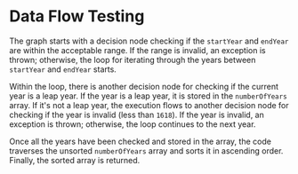 # Data Flow Testing

The graph starts with a decision node checking if the `startYear` and `endYear` are within the acceptable range. If the range is invalid, an exception is thrown; otherwise, the loop for iterating through the years between `startYear` and `endYear` starts.

Within the loop, there is another decision node for checking if the current year is a leap year. If the year is a leap year, it is stored in the `numberOfYears` array. If it's not a leap year, the execution flows to another decision node for checking if the year is invalid (less than `1618`). If the year is invalid, an exception is thrown; otherwise, the loop continues to the next year.

Once all the years have been checked and stored in the array, the code traverses the unsorted `numberOfYears` array and sorts it in ascending order. Finally, the sorted array is returned.
